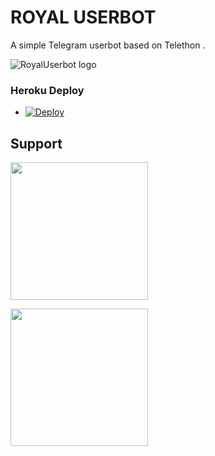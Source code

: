 # ROYAL USERBOT
A simple Telegram userbot based on Telethon .

![RoyalUserbot logo](https://telegra.ph/file/72c50577b9baec28812dd.jpg)


### Heroku Deploy
  
- [![Deploy](https://www.herokucdn.com/deploy/button.svg)](https://heroku.com/deploy?template=https://github.com/Bot-support/RoyalUbot)


## Support
   <a href="https://t.me/ROYAL_USERBOT_OFFICIAL"><img src="https://img.shields.io/badge/Channel%20Support%3F-yes-green?&style=flat-square?&logo=telegram" width=220px></a></p>
   <a href="https://t.me/ROYAL_USERBOT_SUPPORT"><img src="https://img.shields.io/badge/Group%20Support%3F-yes-green?&style=flat-square?&logo=telegram" width=220px></a></p>
